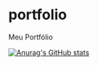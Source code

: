 # portfolio
Meu Portfólio

[![Anurag's GitHub stats](https://github-readme-stats.vercel.app/api?username=MatheusMoraes)](https://github.com/anuraghazra/github-readme-stats)
